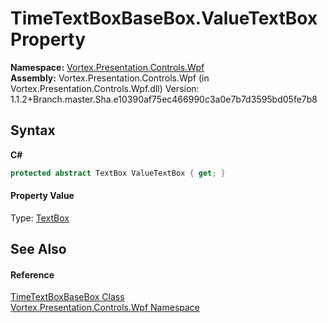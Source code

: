 # TimeTextBoxBaseBox.ValueTextBox Property 
 

**Namespace:**&nbsp;<a href="N_Vortex_Presentation_Controls_Wpf.md">Vortex.Presentation.Controls.Wpf</a><br />**Assembly:**&nbsp;Vortex.Presentation.Controls.Wpf (in Vortex.Presentation.Controls.Wpf.dll) Version: 1.1.2+Branch.master.Sha.e10390af75ec466990c3a0e7b7d3595bd05fe7b8

## Syntax

**C#**<br />
``` C#
protected abstract TextBox ValueTextBox { get; }
```


#### Property Value
Type: <a href="http://msdn2.microsoft.com/en-us/library/ms617604" target="_blank">TextBox</a>

## See Also


#### Reference
<a href="T_Vortex_Presentation_Controls_Wpf_TimeTextBoxBaseBox.md">TimeTextBoxBaseBox Class</a><br /><a href="N_Vortex_Presentation_Controls_Wpf.md">Vortex.Presentation.Controls.Wpf Namespace</a><br />